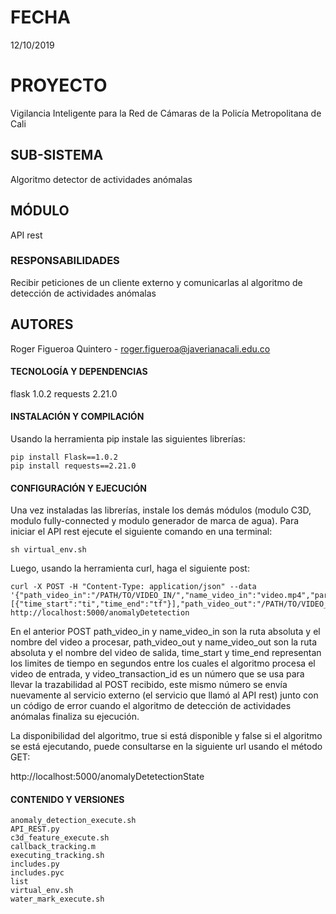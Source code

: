 # FECHA

12/10/2019

# PROYECTO

Vigilancia Inteligente para la Red de Cámaras de la Policía Metropolitana de Cali

## SUB-SISTEMA

Algoritmo detector de actividades anómalas

## MÓDULO

API rest

### RESPONSABILIDADES

Recibir peticiones de un cliente externo y comunicarlas al algoritmo de detección de actividades anómalas

## AUTORES

Roger Figueroa Quintero - roger.figueroa@javerianacali.edu.co

#### TECNOLOGÍA Y DEPENDENCIAS

flask 1.0.2
requests 2.21.0

#### INSTALACIÓN Y COMPILACIÓN

Usando la herramienta pip instale las siguientes librerías:
```
pip install Flask==1.0.2
pip install requests==2.21.0
```
#### CONFIGURACIÓN Y EJECUCIÓN

Una vez instaladas las librerías, instale los demás módulos (modulo C3D, modulo fully-connected y modulo generador de marca de agua). Para iniciar el API rest ejecute el siguiente comando en una terminal:
```
sh virtual_env.sh
```
Luego, usando la herramienta curl, haga el siguiente post:
```
curl -X POST -H "Content-Type: application/json" --data '{"path_video_in":"/PATH/TO/VIDEO_IN/","name_video_in":"video.mp4","parameters":[{"time_start":"ti","time_end":"tf"}],"path_video_out":"/PATH/TO/VIDEO_OUT/","name_video_out":"video_out.mp4","video_transaction_id":"id"}' http://localhost:5000/anomalyDetetection
```
En el anterior POST path_video_in y name_video_in son la ruta absoluta y el nombre del video a procesar, path_video_out y name_video_out son la ruta absoluta y el nombre del video de salida, time_start y time_end representan los limites de tiempo en segundos entre los cuales el algoritmo procesa el video de entrada, y video_transaction_id es un número que se usa para llevar la trazabilidad al POST recibido, este mismo número se envía nuevamente al servicio externo (el servicio que llamó al API rest) junto con un código de error cuando el algoritmo de detección de actividades anómalas finaliza su ejecución. 

La disponibilidad del algoritmo, true si está disponible y false si el algoritmo se está ejecutando, puede consultarse en la siguiente url usando el método GET:

http://localhost:5000/anomalyDetetectionState

#### CONTENIDO Y VERSIONES
```
anomaly_detection_execute.sh
API_REST.py
c3d_feature_execute.sh
callback_tracking.m
executing_tracking.sh
includes.py
includes.pyc
list
virtual_env.sh
water_mark_execute.sh
```
